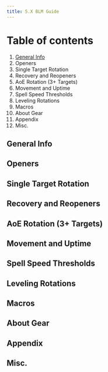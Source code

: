 ```yaml
---
title: 5.X BLM Guide
---
```

# Table of contents
1. [General Info](#general-info)
2. Openers
3. Single Target Rotation
4. Recovery and Reopeners
5. AoE Rotation (3+ Targets)
6. Movement and Uptime
7. Spell Speed Thresholds
8. Leveling Rotations
9. Macros
10. About Gear
11. Appendix
12. Misc.

## General Info
## Openers
## Single Target Rotation
## Recovery and Reopeners
## AoE Rotation (3+ Targets)
## Movement and Uptime
## Spell Speed Thresholds
## Leveling Rotations
## Macros
## About Gear
## Appendix
## Misc.

